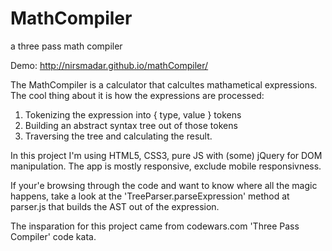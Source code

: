 # MathCompiler
a three pass math compiler

Demo: http://nirsmadar.github.io/mathCompiler/

The MathCompiler is a calculator that calcultes mathametical expressions. The cool thing about it is how the expressions are processed:
1. Tokenizing the expression into  { type, value } tokens
2. Building an abstract syntax tree out of those tokens
3. Traversing the tree and calculating the result. 

In this project I'm using HTML5, CSS3, pure JS with (some) jQuery for DOM manipulation. The app is mostly responsive, exclude mobile responsivness.

If your'e browsing through the code and want to know where all the magic happens, take a look at the 'TreeParser.parseExpression' method at parser.js that builds the AST out of the expression.

The insparation for this project came from codewars.com 'Three Pass Compiler' code kata.
